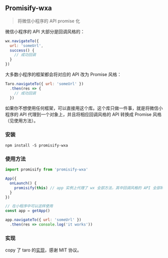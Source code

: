 ## Promisify-wxa
> 将微信小程序的 API promise 化

微信小程序的 API 大部分是回调风格的：
``` js
wx.navigateTo({
  url: 'someUrl',
  success() {
    // 成功回调
  }
})
```
大多数小程序的框架都会将对应的 API 改为 Promise 风格：
``` js
Taro.navigateTo({ url: 'someUrl' })
  .then(res => {
    // 成功回调
  })
```

如果你不想使用任何框架，可以直接用这个库。这个库只做一件事，就是将微信小程序的 API 代理到一个对象上，并且将相应回调风格的 API 转换成 Promise 风格（见使用方法）。

### 安装
```
npm install -S promisify-wxa
```
### 使用方法
``` js
import promisify from 'promisify-wxa'

App({
  onLaunch() {
    promisify(this) // app 实例上代理了 wx 全部方法，其中回调风格的 API 全部转换成 Promise 风格
  }
})

// 在小程序中可以这样使用
const app = getApp()

app.navigateTo({ url: 'someUrl' })
  .then(res => console.log('it works'))
```

### 实现
copy 了 taro 的[实现](https://github.com/NervJS/taro/blob/master/packages/taro-weapp/src/native-api.js#L66)，感谢 MIT 协议。
